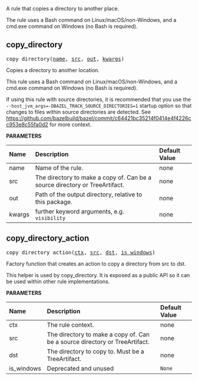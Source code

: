 <!-- Generated with Stardoc: http://skydoc.bazel.build -->

A rule that copies a directory to another place.

The rule uses a Bash command on Linux/macOS/non-Windows, and a cmd.exe command
on Windows (no Bash is required).


<a id="copy_directory"></a>

## copy_directory

<pre>
copy_directory(<a href="#copy_directory-name">name</a>, <a href="#copy_directory-src">src</a>, <a href="#copy_directory-out">out</a>, <a href="#copy_directory-kwargs">kwargs</a>)
</pre>

Copies a directory to another location.

This rule uses a Bash command on Linux/macOS/non-Windows, and a cmd.exe command on Windows (no Bash is required).

If using this rule with source directories, it is recommended that you use the
`--host_jvm_args=-DBAZEL_TRACK_SOURCE_DIRECTORIES=1` startup option so that changes
to files within source directories are detected. See
https://github.com/bazelbuild/bazel/commit/c64421bc35214f0414e4f4226cc953e8c55fa0d2
for more context.


**PARAMETERS**


| Name  | Description | Default Value |
| :------------- | :------------- | :------------- |
| <a id="copy_directory-name"></a>name |  Name of the rule.   |  none |
| <a id="copy_directory-src"></a>src |  The directory to make a copy of. Can be a source directory or TreeArtifact.   |  none |
| <a id="copy_directory-out"></a>out |  Path of the output directory, relative to this package.   |  none |
| <a id="copy_directory-kwargs"></a>kwargs |  further keyword arguments, e.g. <code>visibility</code>   |  none |


<a id="copy_directory_action"></a>

## copy_directory_action

<pre>
copy_directory_action(<a href="#copy_directory_action-ctx">ctx</a>, <a href="#copy_directory_action-src">src</a>, <a href="#copy_directory_action-dst">dst</a>, <a href="#copy_directory_action-is_windows">is_windows</a>)
</pre>

Factory function that creates an action to copy a directory from src to dst.

This helper is used by copy_directory. It is exposed as a public API so it can be used within
other rule implementations.


**PARAMETERS**


| Name  | Description | Default Value |
| :------------- | :------------- | :------------- |
| <a id="copy_directory_action-ctx"></a>ctx |  The rule context.   |  none |
| <a id="copy_directory_action-src"></a>src |  The directory to make a copy of. Can be a source directory or TreeArtifact.   |  none |
| <a id="copy_directory_action-dst"></a>dst |  The directory to copy to. Must be a TreeArtifact.   |  none |
| <a id="copy_directory_action-is_windows"></a>is_windows |  Deprecated and unused   |  <code>None</code> |


